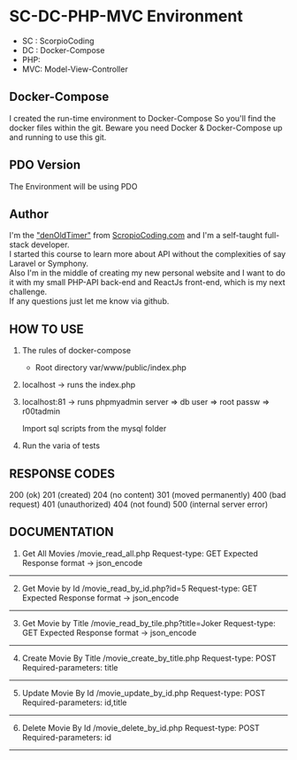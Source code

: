 # SC-DC-PHP-MVC Environment
- SC : ScorpioCoding
- DC : Docker-Compose
- PHP:
- MVC: Model-View-Controller

## Docker-Compose
I created the run-time environment to Docker-Compose
So you'll find the docker files within the git.
Beware you need Docker & Docker-Compose up and running to use this git.

## PDO Version
The Environment will be using PDO

## Author
I'm the ["denOldTimer"](https://github.com/denOldTimer) from [ScropioCoding.com](https://scorpiocoding.com) and I'm a self-taught full-stack developer.  
I started this course to learn more about API without the complexities of say Laravel or Symphony.  
Also I'm in the middle of creating my new personal website and I want to do it with my small PHP-API back-end and ReactJs front-end, which is my next challenge.   
If any questions just let me know via github.


## HOW TO USE

1. The rules of docker-compose
      - Root directory var/www/public/index.php

2. localhost -> runs the index.php

3. localhost:81 -> runs phpmyadmin 
      server => db
      user => root
      passw => r00tadmin

      Import sql scripts from the mysql folder

4. Run the varia of tests



## RESPONSE CODES
200 (ok)
201 (created)
204 (no content)
301 (moved permanently)
400 (bad request)
401 (unauthorized)
404 (not found)
500 (internal server error)


## DOCUMENTATION

1. Get All Movies
/movie_read_all.php
Request-type: GET
Expected Response format -> json_encode
---
2. Get Movie by Id
/movie_read_by_id.php?id=5
Request-type: GET
Expected Response format -> json_encode
---
3. Get Movie by Title
/movie_read_by_tile.php?title=Joker
Request-type: GET
Expected Response format -> json_encode
---
4. Create Movie By Title
/movie_create_by_title.php
Request-type: POST
Required-parameters: title
---
5. Update Movie By Id
/movie_update_by_id.php
Request-type: POST
Required-parameters: id,title
---
6. Delete Movie By Id
/movie_delete_by_id.php
Request-type: POST
Required-parameters: id
---
